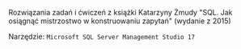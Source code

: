 Rozwiązania zadań i ćwiczeń z książki Katarzyny Żmudy "SQL. Jak osiągnąć mistrzostwo w konstruowaniu zapytań" (wydanie z 2015)

Narzędzie: `Microsoft SQL Server Management Studio 17`